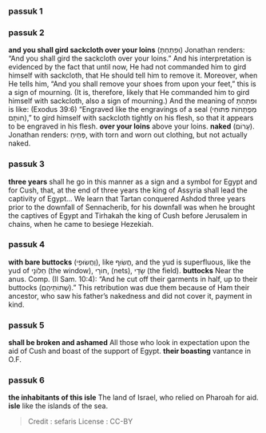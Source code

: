 
### passuk 1

### passuk 2
<b>and you shall gird sackcloth over your loins</b> (וּפִתַּחְתָּ) Jonathan renders: “And you shall gird the sackcloth over your loins.” And his interpretation is evidenced by the fact that until now, He had not commanded him to gird himself with sackcloth, that He should tell him to remove it. Moreover, when He tells him, “And you shall remove your shoes from upon your feet,” this is a sign of mourning. (It is, therefore, likely that He commanded him to gird himself with sackcloth, also a sign of mourning.) And the meaning of וּפִתַּחְתָּ is like: (Exodus 39:6) “Engraved like the engravings of a seal (מְפֻתָּחוֹת פִּתּוּחֵי חוֹתָם),” to gird himself with sackcloth tightly on his flesh, so that it appears to be engraved in his flesh.
<b>over your loins</b> above your loins.
<b>naked</b> (עָרוֹם). Jonathan renders: פְּחֵיחַ, with torn and worn out clothing, but not actually naked.

### passuk 3
<b>three years</b> shall he go in this manner as a sign and a symbol for Egypt and for Cush, that, at the end of three years the king of Assyria shall lead the captivity of Egypt... We learn that Tartan conquered Ashdod three years prior to the downfall of Sennacherib, for his downfall was when he brought the captives of Egypt and Tirhakah the king of Cush before Jerusalem in chains, when he came to besiege Hezekiah.

### passuk 4
<b>with bare buttocks</b> (וַחֲשׂוּפַי), like חֲשׂוּף, and the yud is superfluous, like the yud of חַלּוֹנָי (the window), חוֹרָי, (nets), שָׂדָי (the field).
<b>buttocks</b> Near the anus. Comp. (II Sam. 10:4): “And he cut off their garments in half, up to their buttocks (שְׁתוֹתֵיהֶם).” This retribution was due them because of Ham their ancestor, who saw his father’s nakedness and did not cover it, payment in kind.

### passuk 5
<b>shall be broken and ashamed</b> All those who look in expectation upon the aid of Cush and boast of the support of Egypt.
<b>their boasting</b> vantance in O.F.

### passuk 6
<b>the inhabitants of this isle</b> The land of Israel, who relied on Pharoah for aid.
<b>isle</b> like the islands of the sea.

>Credit : sefaris
>License : CC-BY